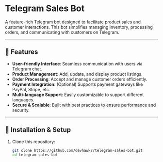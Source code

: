 # Telegram Sales Bot

A feature-rich Telegram bot designed to facilitate product sales and customer interactions. This bot simplifies managing inventory, processing orders, and communicating with customers on Telegram.

---

## 🚀 Features

- **User-friendly Interface**: Seamless communication with users via Telegram chat.
- **Product Management**: Add, update, and display product listings.
- **Order Processing**: Accept and manage customer orders efficiently.
- **Payment Integration**: (Optional) Supports payment gateways like PayPal, Stripe, etc.
- **Multi-language Support**: Easily customizable to support different languages.
- **Secure & Scalable**: Built with best practices to ensure performance and security.

---


## 📝 Installation & Setup

1. Clone this repository:
   ```bash
   git clone https://github.com/devhawk7/telegram-sales-bot.git
   cd telegram-sales-bot
